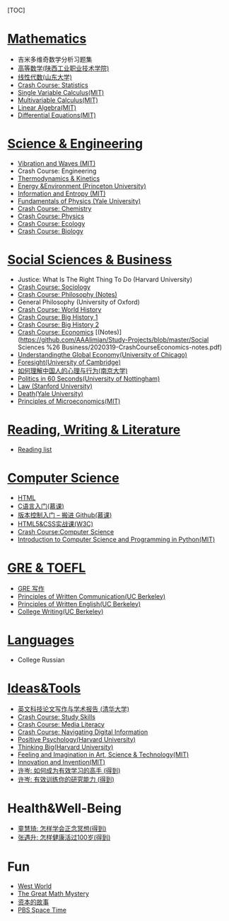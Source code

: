 [TOC]

# [Mathematics](https://github.com/AAAlimjan/ComingBack/tree/master/Mathematics)

- 吉米多维奇数学分析习题集
- [高等数学(陕西工业职业技术学院)](https://next.xuetangx.com/course/SXPI11111000464/1157975) 
- [线性代数(山东大学)](https://next.xuetangx.com/course/SDU07011000459/1075690)
- [Crash Course: Statistics](https://www.bilibili.com/video/BV17W411s7Y5)
- [Single Variable Calculus(MIT)](https://ocw.mit.edu/courses/mathematics/18-01-single-variable-calculus-fall-2006/)
- [Multivariable Calculus(MIT)](https://ocw.mit.edu/courses/mathematics/18-02-multivariable-calculus-fall-2007/)
- [Linear Algebra(MIT)](https://ocw.mit.edu/courses/mathematics/18-06-linear-algebra-spring-2010/)
- [Differential Equations(MIT)](https://ocw.mit.edu/courses/mathematics/18-03sc-differential-equations-fall-2011/index.htm)

# [Science & Engineering](https://github.com/AAAlimjan/stuff2019/tree/master/Physics)

- [Vibration and Waves (MIT)](https://www.bilibili.com/video/BV1Fb411j7H3)
- Crash Course: Engineering
- [Thermodynamics & Kinetics](https://ocw.mit.edu/courses/chemistry/5-60-thermodynamics-kinetics-spring-2008/)
- [Energy &Environment (Princeton University)](http://open.163.com/newview/movie/free?pid=M6G3TB39I&mid=M6G3TSICQ) 
-  [Information and Entropy (MIT)](https://ocw.mit.edu/courses/electrical-engineering-and-computer-science/6-050j-information-and-entropy-spring-2008/)
-  [Fundamentals of Physics (Yale University)](https://www.bilibili.com/video/BV1Jx411a78t)
-  [Crash Course: Chemistry](https://www.bilibili.com/video/BV1st411v72w)
-  [Crash Course: Physics](https://www.bilibili.com/video/BV1Wt411v7NC)
-  [Crash Course: Ecology](https://www.bilibili.com/video/BV1GW411S7EX)
-  [Crash Course: Biology](https://www.bilibili.com/video/BV1Px41117N2)

# [Social Sciences & Business](https://github.com/AAAlimjan/ComingBack/tree/master/Social%20Sciences)

- Justice: What Is The Right Thing To Do (Harvard University)
- [Crash Course: Sociology](https://www.bilibili.com/video/BV1Ux411k76Z) 
-  [Crash Course: Philosophy ](https://www.bilibili.com/video/av13762839) [(Notes)](https://github.com/AAAlimjan/Study-Projects/blob/master/Social%20Sciences%20%26%20Business/2020-3-19%20crashcourse-philosophy-notes-compressed.pdf)
- General Philosophy (University of Oxford)
- [Crash Course: World History](https://www.bilibili.com/video/BV1Ws41197rQ)
- [Crash Course: Big History 1](https://www.bilibili.com/video/BV1ws411w78L)
- [Crash Course: Big History  2](https://www.bilibili.com/video/BV1mx411B77E)
- [Crash Course: Economics](https://www.bilibili.com/video/av28121647)  [(Notes)](https://github.com/AAAlimjan/Study-Projects/blob/master/Social Sciences %26 Business/2020319-CrashCourseEconomics-notes.pdf)
- [Understandingthe Global Economy(University of Chicago)](https://open.163.com/newview/movie/free?pid=M7CTG28EO&mid=M7DFVQI4A)
- [Foresight(University of Cambridge)](https://open.163.com/newview/movie/free?pid=MB7MDCRU9&mid=MB7MDN5PF)
- [如何理解中国人的心理与行为(南京大学)](http://open.163.com/newview/movie/courseintro?newurl=%2Fspecial%2Fcuvocw%2Fzhongguorendexinli.html)
- [Politics in 60 Seconds(University of Nottingham)](https://open.163.com/newview/movie/free?pid=M95G0EKBI&mid=M95Q484CN)
- [Law (Stanford University)](https://www.bilibili.com/video/av5205967/)
- [Death(Yale University)](https://oyc.yale.edu/death/phil-176)
-  [Principles of Microeconomics(MIT)](https://ocw.mit.edu/courses/economics/14-01sc-principles-of-microeconomics-fall-2011/)

# [Reading, Writing & Literature](https://github.com/AAAlimjan/ComingBack/tree/master/Reading%20Challenge)

 -  [Reading list](https://aaalimjan.github.io/Reading-List/)

# [Computer Science ](https://github.com/AAAlimjan/ComingBack/tree/master/Coding)

 - [HTML ](https://www.runoob.com/html/html-tutorial.html)
 - [C语言入门(慕课)](https://www.imooc.com/learn/249)
- [版本控制入门 – 搬进 Github(慕课)](https://www.imooc.com/learn/390)
- [HTML5&CSS实战课(W3C)](https://www.w3cschool.cn/codecamp/list?pename=html5_and_css_camp)
- [Crash Course:Computer Science](https://www.bilibili.com/video/BV1EW411u7th)
- [Introduction to Computer Science and Programming in Python(MIT)](https://ocw.mit.edu/courses/electrical-engineering-and-computer-science/6-0001-introduction-to-computer-science-and-programming-in-python-fall-2016/index.htm)

# [GRE & TOEFL](https://github.com/AAAlimjan/ComingBack/tree/master/GRE)

- [GRE 写作](https://www.bilibili.com/video/BV1Es411k7QM)
- [Principles of Written Communication(UC Berkeley)](https://next.xuetangx.com/course/UCBERKELEYX05021000170/1075235)
- [Principles of Written English(UC Berkeley)](https://next.xuetangx.com/course/UCBERKELEYX05021000172/1075209)
- [College Writing(UC Berkeley)](https://next.xuetangx.com/course/UCBERKELEYX05021000171/1075232)

# [Languages](https://github.com/AAAlimjan/ComingBack/tree/master/Studying%20Russian)

- College Russian

# [Ideas&Tools](https://github.com/AAAlimjan/Study-Projects/tree/master/Fun)

-  [英文科技论文写作与学术报告 (清华大学)](https://next.xuetangx.com/course/XJTU08081000424/1073727)
-  [Crash Course: Study Skills](https://www.bilibili.com/video/BV1bW411a7oM)
-  [Crash Course: Media Literacy](https://www.bilibili.com/video/BV1Vt411d7K7)
-  [Crash Course: Navigating Digital Information](https://www.bilibili.com/video/BV1yt411L72d)
-  [Positive Psychology(Harvard University)](https://www.bilibili.com/video/BV1Gs411o71d)
-  [Thinking Big(Harvard University)](https://open.163.com/newview/movie/free?pid=M83EO6IRQ&mid=M83EQT3JN)
-  [Feeling and Imagination in Art, Science & Technology(MIT)](http://open.sina.com.cn/course/id_302/)
-  [Innovation and Invention(MIT)](http://open.sina.com.cn/course/id_257/)
-  [许岑: 如何成为有效学习的高手 (得到)](https://www.igetget.com/course/%E5%A6%82%E4%BD%95%E6%88%90%E4%B8%BA%E6%9C%89%E6%95%88%E5%AD%A6%E4%B9%A0%E7%9A%84%E9%AB%98%E6%89%8B?param=L8gFXHBfD8&token=alQr3o4dMw8ZKgafrJ7N2xDyWeEq1R)
-  [许岑: 有效训练你的研究能力 (得到)](https://www.igetget.com/course/%E6%9C%89%E6%95%88%E8%AE%AD%E7%BB%83%E4%BD%A0%E7%9A%84%E7%A0%94%E7%A9%B6%E8%83%BD%E5%8A%9B?param=L8gFXHBfD8&token=3jvwNqE9ZL10K40fwKG7Pp8mDnRWoa)

# Health&Well-Being

- [童慧琦: 怎样学会正念冥想(得到)](https://www.igetget.com/course/%E6%80%8E%E6%A0%B7%E5%AD%A6%E4%BC%9A%E6%AD%A3%E5%BF%B5%E5%86%A5%E6%83%B3?param=pYntqSPf21&token=L6mQARNzM8r1KQ3fDNJe3dGOg0aPon)
- [张遇升: 怎样健康活过100岁(得到)](https://www.igetget.com/course/%E6%80%8E%E6%A0%B7%E5%81%A5%E5%BA%B7%E6%B4%BB%E8%BF%87100%E5%B2%81?param=YEwhWT0fJG&token=eYE36g8pDr7WJoaf5mKP4Z5Rlwjy0z)

# Fun

- [West World](https://ddrk.me/westworld/2/) 
-  [The Great Math Mystery](https://www.bilibili.com/video/BV1vs411d73j)
- [资本的故事](https://www.bilibili.com/video/BV1mW411J7ED)
- [PBS Space Time](https://www.bilibili.com/video/BV1nt41167AB)